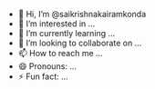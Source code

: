 - 👋 Hi, I’m @saikrishnakairamkonda
- 👀 I’m interested in ...
- 🌱 I’m currently learning ...
- 💞️ I’m looking to collaborate on ...
- 📫 How to reach me ...
- 😄 Pronouns: ...
- ⚡ Fun fact: ...

<!---
saikrishnakairamkonda/saikrishnakairamkonda is a ✨ special ✨ repository because its `README.md` (this file) appears on your GitHub profile.
You can click the Preview link to take a look at your changes.
--->
